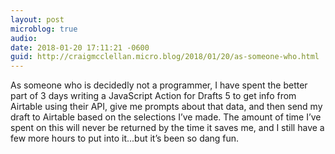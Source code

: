 ```yaml
---
layout: post
microblog: true
audio: 
date: 2018-01-20 17:11:21 -0600
guid: http://craigmcclellan.micro.blog/2018/01/20/as-someone-who.html
---
```

As someone who is decidedly not a programmer, I have spent the better part of 3 days writing a JavaScript Action for Drafts 5 to get info from Airtable using their API, give me prompts about that data, and then send my draft to Airtable based on the selections I’ve made. The amount of time I’ve spent on this will never be returned by the time it saves me, and I still have a few more hours to put into it...but it’s been so dang fun.
